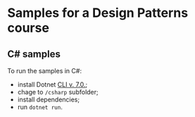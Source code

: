 # Samples for a Design Patterns course

## C# samples

To run the samples in C#:
- install Dotnet [CLI v. 7.0.](https://dotnet.microsoft.com/en-us/download);
- chage to `/csharp` subfolder;
- install dependencies;
- run `dotnet run`.
